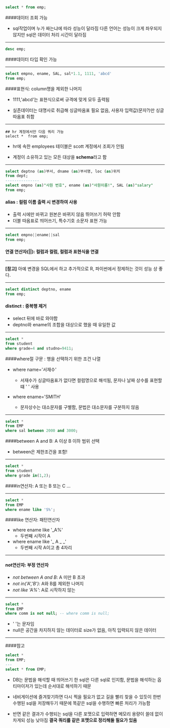 ```SQL
select * from emp;
```
####데이터 조회 가능
- sql작업이며 누가 짜는냐에 따라 성능이 달라짐
다른 언어는 성능이 크게 좌우되지 않지만 sql은 데이터 처리 시간이 달라짐 

---

```SQL
desc emp;
```
####데이터 타입 확인 가능

---
```SQL
select empno, ename, SAL, sal*1.1, 1111, 'abcd'
from emp;
```
####표현식: column명을 제외한 나머지 

- 1111,'abcd'는 표현식으로써 규격에 맞게 모두 출력됨

- 실존데이터는 대명사로 취급해 싱글따옴표 필요 없음, 사용자 입력값(문자?)만 싱글따옴표 취함

----
```
## hr 계정에서만 다음 쿼리 가능
select *  from emp;
```
- hr에 속한 employees 테이블은 scott 계정에서 조회가 안됨

- 계정이 소유하고 있는 모든 대상을 **schema**라고 함

---

```SQL
select deptno (as)부서, dname (as)부서명, loc (as)위치 
from dept;
---------------
select empno (as)"사원 번호", ename (as)"사원이름!", SAL (as)"salary" 
from emp;
```
#### alias : 컬럼 이름 출력 시 변경하여 사용
  - 출력 시에만 바뀌고 원본은 바뀌지 않음 뛰어쓰기 허락 안함
  - 더블 따옴표로 띄어쓰기, 특수기호 소문자 표현 가능
------

```SQL
select empno||ename||sal
from emp;
```
#### 연결 연산자(||): 컬럼과 컬럼, 컬럼과 표현식을 연결

---
**[참고]** 아예 변경을 SQL에서 하고 추가적으로 R, 파이썬에서 정제하는 것이 성능 상 좋다.

---

```SQL
select distinct deptno, ename 
from emp;
```
#### distinct : 중복행 제거
- select 뒤에 바로 와야함
- deptno와 ename의 조합을 대상으로 했을 때 유일한 값

---

```SQL
select * 
from student
where grade=4 and studno=9411; 
```
####where절 구문 : 행을 선택하기 위한 조건 나열

- where name='서재수' 
  - 서재수가 싱글따옴표가 없다면 컬럼명으로 해석됨, 문자나 날짜 상수를 표현할 떄 '  ' 사용

- where ename='SMITH' 
  - 문자상수는 대소문자를 구별함, 문법은 대소문자를 구분하지 않음

---
```SQL
select * 
from EMP
where sal between 2000 and 3000;
```
####between A and B: A 이상 B 이하 범위 선택
- between은 제한조건을 포함!

---
```SQL
select *
from student
where grade in(1,2);
```
####in연산자: A 또는 B 또는 C ...

---
```SQL
select * 
from EMP
where ename like 'S%';
```
####like 연산자: 패턴연산자
- where ename like '_A%'
  - 두번째 시작이 A
- where ename like '_ A _ _' 
  - 두번째 시작 A이고 총 4자리

---

#### not연산자: 부정 연산자
- *not between A and B*: A 미만 B 초과
- *not in('A','B')*: A와 B를 제외한 나머지 
- *not like 'A%'*: A로 시작하지 않는

---
```SQL
select *
from EMP
where comm is not null; -- where comm is null; 
```
- ' '는 문자임
- null은 공간을 차지하지 않는 데이터로 size가 없음, 아직 입력되지 않은 데이터

---
####참고
```SQL
select *
from EMP;
---
select * from EMP;
```
- DB는 문법을 해석할 때 띄어쓰기 한 sql은 다른 sql로 인지함, 문법을 해석하는 옵티마이저가 있는데 순서대로 해석하기 때문

- 네비게이션에 즐겨찾기하면 다시 찍을 필요가 없고 길을 빨리 찾을 수 있듯이 한번 수행된 sql을 저장해두기 때문에 똑같은 sql을 수행하면 빠른 처리가 가능함 
- 반면 같은 결과가 수행되는 sql을 다른 포맷으로 입력하면 메모리 용량이 쓸데 없이 차게되 성능 낮아짐 **결국 쿼리를 같은 포맷으로 정리해둘 필요가 있음**





